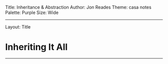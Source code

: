 Title: Inheritance & Abstraction
Author: Jon Reades
Theme: casa notes
Palette: Purple
Size: Wide

---
Layout: Title
# Inheriting It All

---


